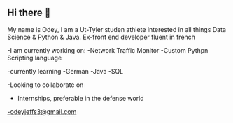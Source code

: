 ## Hi there 👋

My name is Odey, I am a Ut-Tyler studen athlete interested in all things Data Science & Python & Java. Ex-front end developer fluent in french


-I am currently working on:
  -Network Traffic Monitor
  -Custom Pythpn Scripting language 

-currently learning 
  -German
  -Java
  -SQL

-Looking to collaborate on
  - Internships, preferable in the defense world

  -odeyjeffs3@gmail.com
  




<!--
**Odey340/Odey340** is a ✨ _special_ ✨ repository because its `README.md` (this file) appears on your GitHub profile.

Here are some ideas to get you started:

- 🔭 I’m currently working on ...
- 🌱 I’m currently learning ...
- 👯 I’m looking to collaborate on ...
- 🤔 I’m looking for help with ...
- 💬 Ask me about ...
- 📫 How to reach me: ...
- 😄 Pronouns: ...
- ⚡ Fun fact: ...
-->

